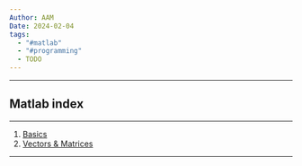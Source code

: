 ```yaml
---
Author: AAM
Date: 2024-02-04
tags:
  - "#matlab"
  - "#programming"
  - TODO
---
```

---
## Matlab index

---
1. [Basics](data/01_basics.md)
2. [Vectors & Matrices](data/02_vectors.md)
---
